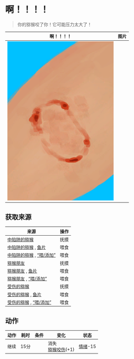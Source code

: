 # 啊！！！！  
> 你的猕猴咬了你！它可能压力太大了！  
  
  啊！！！！  |   图片   
 ----  |  ----:   
   |  ![](Sprite/MacaqueBite.png)   
  
## 获取来源  
来源  |  操作  
----  |  ----  
[中陷阱的猕猴](CageTrapMacaque.md)  |  抚摸  
[中陷阱的猕猴](CageTrapMacaque.md) , [鱼片](FishSlices.md)  |  喂食  
[中陷阱的猕猴](CageTrapMacaque.md) , [“喂/添加”](tag_Feed.md)  |  喂食  
[猕猴朋友](MacaqueFriend.md)  |  抚摸  
[猕猴朋友](MacaqueFriend.md) , [鱼片](FishSlices.md)  |  喂食  
[猕猴朋友](MacaqueFriend.md) , [“喂/添加”](tag_Feed.md)  |  喂食  
[受伤的猕猴](MacaqueWounded.md)  |  抚摸  
[受伤的猕猴](MacaqueWounded.md) , [鱼片](FishSlices.md)  |  喂食  
[受伤的猕猴](MacaqueWounded.md) , [“喂/添加”](tag_Feed.md)  |  喂食  
## 动作  
动作  |  耗时  |  条件  |  变化  |  状态  
----  |  ----  |  ----  |  ----  |  ----  
继续<br>  |  15分  |    |  消失<br>[猕猴咬伤](W_MacaqueBite.md)(+1)<br>  |  [情绪](Morale.md)-15  
